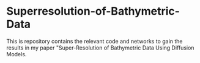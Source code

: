 # Superresolution-of-Bathymetric-Data
This is repository contains the relevant code and networks to gain the results in my paper "Super-Resolution of Bathymetric Data Using Diffusion Models.
